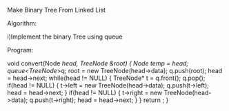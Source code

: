 Make Binary Tree From Linked List


Algorithm:

  i)Implement the binary Tree using queue


Program:

  void convert(Node *head, TreeNode *&root) {
    Node* temp = head;
    queue<TreeNode*>q;
    root = new TreeNode(head->data);
    q.push(root);
    head = head->next;
    while(head != NULL)
    {
        TreeNode* t = q.front();
        q.pop();
        if(head != NULL)
        {
            t->left = new TreeNode(head->data);
            q.push(t->left);
            head = head->next;
        }
        if(head != NULL)
        {
            t->right = new TreeNode(head->data);
            q.push(t->right);
            head = head->next;
        } 
    }
    return ;
}
